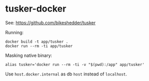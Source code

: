 # tusker-docker

See: https://github.com/bikeshedder/tusker

Running:
```shell
docker build -t app/tusker . 
docker run --rm -ti app/tusker
```

Masking native binary:
```shell
alias tusker='docker run --rm -ti -v "$(pwd):/app" app/tusker'
```

Use `host.docker.internal` as db `host` instead of `localhost`.